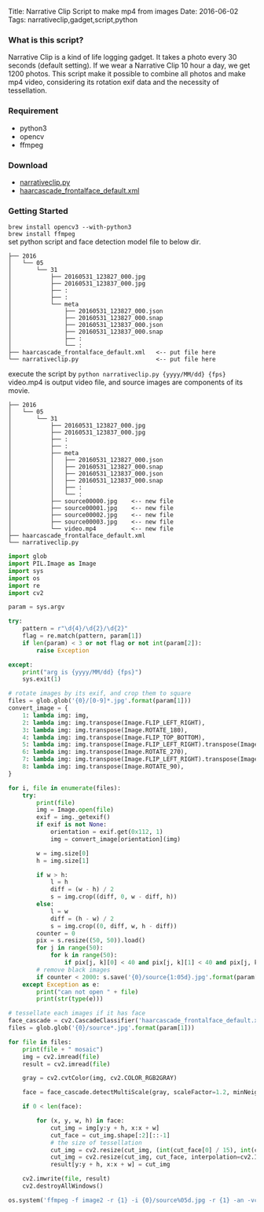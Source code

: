 Title: Narrative Clip Script to make mp4 from images
Date: 2016-06-02
Tags: narrativeclip,gadget,script,python

### What is this script?
Narrative Clip is a kind of life logging gadget.
It takes a photo every 30 seconds (default setting).
If we wear a Narrative Clip 10 hour a day, we get 1200 photos.
This script make it possible to combine all photos and make mp4 video,
considering its rotation exif data and the necessity of tessellation.


### Requirement
* python3
* opencv
* ffmpeg  

### Download
* <a href="/note/downloads/narrativeclip.py">narrativeclip.py</a>
* <a href="/note/downloads/haarcascade_frontalface_default.xml">haarcascade_frontalface_default.xml</a>


### Getting Started

`brew install opencv3 --with-python3`  
`brew install ffmpeg`  
set python script and face detection model file to below dir.

```
├── 2016
│   └── 05
│       └── 31
│           ├── 20160531_123827_000.jpg
│           ├── 20160531_123837_000.jpg
│           ├── :
│           ├── :
│           └── meta
│               ├── 20160531_123827_000.json
│               ├── 20160531_123827_000.snap
│               ├── 20160531_123837_000.json
│               ├── 20160531_123837_000.snap
│               ├── :
│               └── :
├── haarcascade_frontalface_default.xml   <-- put file here
└── narrativeclip.py                      <-- put file here
```

execute the script by `python narrativeclip.py {yyyy/MM/dd} {fps}`  
video.mp4 is output video file, and source images are components of its movie.

```
├── 2016
│   └── 05
│       └── 31
│           ├── 20160531_123827_000.jpg
│           ├── 20160531_123837_000.jpg
│           ├── :
│           ├── :
│           ├── meta
│           │   ├── 20160531_123827_000.json
│           │   ├── 20160531_123827_000.snap
│           │   ├── 20160531_123837_000.json
│           │   ├── 20160531_123837_000.snap
│           │   ├── :
│           │   └── :
│           ├── source00000.jpg    <-- new file
│           ├── source00001.jpg    <-- new file
│           ├── source00002.jpg    <-- new file
│           ├── source00003.jpg    <-- new file
│           └── video.mp4          <-- new file
├── haarcascade_frontalface_default.xml
└── narrativeclip.py
```

```python
import glob
import PIL.Image as Image
import sys
import os
import re
import cv2

param = sys.argv

try:
    pattern = r"\d{4}/\d{2}/\d{2}"
    flag = re.match(pattern, param[1])
    if len(param) < 3 or not flag or not int(param[2]):
        raise Exception

except:
    print("arg is {yyyy/MM/dd} {fps}")
    sys.exit(1)

# rotate images by its exif, and crop them to square
files = glob.glob('{0}/[0-9]*.jpg'.format(param[1]))
convert_image = {
    1: lambda img: img,
    2: lambda img: img.transpose(Image.FLIP_LEFT_RIGHT),
    3: lambda img: img.transpose(Image.ROTATE_180),
    4: lambda img: img.transpose(Image.FLIP_TOP_BOTTOM),
    5: lambda img: img.transpose(Image.FLIP_LEFT_RIGHT).transpose(Image.ROTATE_90),
    6: lambda img: img.transpose(Image.ROTATE_270),
    7: lambda img: img.transpose(Image.FLIP_LEFT_RIGHT).transpose(Image.ROTATE_270),
    8: lambda img: img.transpose(Image.ROTATE_90),
}

for i, file in enumerate(files):
    try:
        print(file)
        img = Image.open(file)
        exif = img._getexif()
        if exif is not None:
            orientation = exif.get(0x112, 1)
            img = convert_image[orientation](img)

        w = img.size[0]
        h = img.size[1]

        if w > h:
            l = h
            diff = (w - h) / 2
            s = img.crop((diff, 0, w - diff, h))
        else:
            l = w
            diff = (h - w) / 2
            s = img.crop((0, diff, w, h - diff))
        counter = 0
        pix = s.resize((50, 50)).load()
        for j in range(50):
            for k in range(50):
                if pix[j, k][0] < 40 and pix[j, k][1] < 40 and pix[j, k][2] < 40: counter += 1
        # remove black images
        if counter < 2000: s.save('{0}/source{1:05d}.jpg'.format(param[1], i), "JPEG")
    except Exception as e:
        print("can not open " + file)
        print(str(type(e)))

# tessellate each images if it has face
face_cascade = cv2.CascadeClassifier('haarcascade_frontalface_default.xml')
files = glob.glob('{0}/source*.jpg'.format(param[1]))

for file in files:
    print(file + " mosaic")
    img = cv2.imread(file)
    result = cv2.imread(file)

    gray = cv2.cvtColor(img, cv2.COLOR_RGB2GRAY)

    face = face_cascade.detectMultiScale(gray, scaleFactor=1.2, minNeighbors=1, minSize=(30, 30))

    if 0 < len(face):

        for (x, y, w, h) in face:
            cut_img = img[y:y + h, x:x + w]
            cut_face = cut_img.shape[:2][::-1]
            # the size of tessellation
            cut_img = cv2.resize(cut_img, (int(cut_face[0] / 15), int(cut_face[0] / 15)))
            cut_img = cv2.resize(cut_img, cut_face, interpolation=cv2.INTER_NEAREST)
            result[y:y + h, x:x + w] = cut_img

    cv2.imwrite(file, result)
    cv2.destroyAllWindows()

os.system('ffmpeg -f image2 -r {1} -i {0}/source%05d.jpg -r {1} -an -vcodec libx264 -pix_fmt yuv420p {0}/video.mp4'.format(param[1],param[2]))



```


